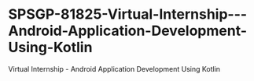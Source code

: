 # SPSGP-81825-Virtual-Internship---Android-Application-Development-Using-Kotlin
Virtual Internship - Android Application Development Using Kotlin
